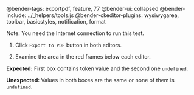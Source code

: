 @bender-tags: exportpdf, feature, 77
@bender-ui: collapsed
@bender-include: ../_helpers/tools.js
@bender-ckeditor-plugins: wysiwygarea, toolbar, basicstyles, notification,
format

Note: You need the Internet connection to run this test.

1. Click `Export to PDF` button in both editors.

1. Examine the area in the red frames below each editor.

**Expected:** First box contains token value and the second one `undefined`.

**Unexpected:** Values in both boxes are the same or none of them
is `undefined`.
